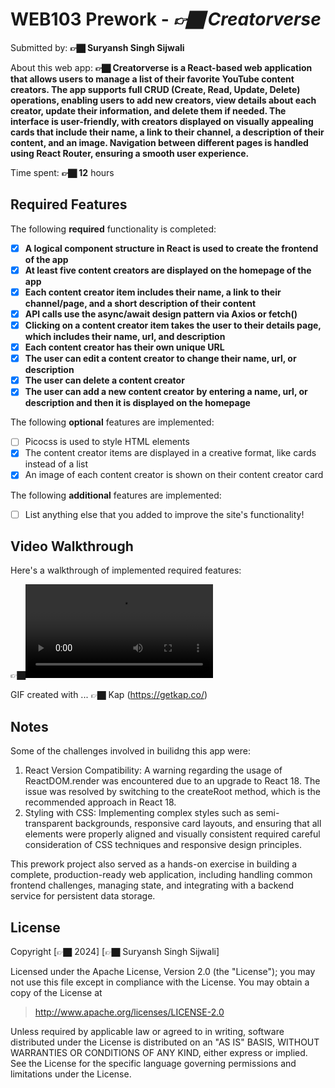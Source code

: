 # WEB103 Prework - *👉🏿 Creatorverse*

Submitted by: **👉🏿 Suryansh Singh Sijwali**

About this web app: **👉🏿 Creatorverse is a React-based web application that allows users to manage a list of their favorite YouTube content creators. The app supports full CRUD (Create, Read, Update, Delete) operations, enabling users to add new creators, view details about each creator, update their information, and delete them if needed. The interface is user-friendly, with creators displayed on visually appealing cards that include their name, a link to their channel, a description of their content, and an image. Navigation between different pages is handled using React Router, ensuring a smooth user experience.**

Time spent: **👉🏿 12** hours

## Required Features

The following **required** functionality is completed:

<!-- 👉🏿👉🏿👉🏿 Make sure to check off completed functionality below -->
- [X] **A logical component structure in React is used to create the frontend of the app**
- [X] **At least five content creators are displayed on the homepage of the app**
- [X] **Each content creator item includes their name, a link to their channel/page, and a short description of their content**
- [X] **API calls use the async/await design pattern via Axios or fetch()**
- [X] **Clicking on a content creator item takes the user to their details page, which includes their name, url, and description**
- [X] **Each content creator has their own unique URL**
- [X] **The user can edit a content creator to change their name, url, or description**
- [X] **The user can delete a content creator**
- [X] **The user can add a new content creator by entering a name, url, or description and then it is displayed on the homepage**

The following **optional** features are implemented:

- [ ] Picocss is used to style HTML elements
- [X] The content creator items are displayed in a creative format, like cards instead of a list
- [X] An image of each content creator is shown on their content creator card

The following **additional** features are implemented:

* [ ] List anything else that you added to improve the site's functionality!

## Video Walkthrough

Here's a walkthrough of implemented required features:

<blockquote class="imgur-embed-pub" lang="en" data-id="a/Sk7iCVz" data-context="false" ><a href="//imgur.com/a/Sk7iCVz"></a></blockquote><script async src="//s.imgur.com/min/embed.js" charset="utf-8"></script>

👉🏿<video src='https://i.imgur.com/Sk7iCVz.mp4' title='Video Walkthrough' width='' alt='Video Walkthrough' />

<!-- Replace this with whatever GIF tool you used! -->
GIF created with ...  👉🏿 Kap (https://getkap.co/) 
<!-- Recommended tools:
[Kap](https://getkap.co/) for macOS
[ScreenToGif](https://www.screentogif.com/) for Windows
[peek](https://github.com/phw/peek) for Linux. -->

## Notes

Some of the challenges involved in builidng this app were:
1) React Version Compatibility: A warning regarding the usage of ReactDOM.render was encountered due to an upgrade to React 18. The issue was resolved by switching to the createRoot method, which is the recommended approach in React 18.
2) Styling with CSS: Implementing complex styles such as semi-transparent backgrounds, responsive card layouts, and ensuring that all elements were properly aligned and visually consistent required careful consideration of CSS techniques and responsive design principles.

This prework project also served as a hands-on exercise in building a complete, production-ready web application, including handling common frontend challenges, managing state, and integrating with a backend service for persistent data storage.

## License

Copyright [👉🏿 2024] [👉🏿 Suryansh Singh Sijwali]

Licensed under the Apache License, Version 2.0 (the "License"); you may not use this file except in compliance with the License. You may obtain a copy of the License at

> http://www.apache.org/licenses/LICENSE-2.0

Unless required by applicable law or agreed to in writing, software distributed under the License is distributed on an "AS IS" BASIS, WITHOUT WARRANTIES OR CONDITIONS OF ANY KIND, either express or implied. See the License for the specific language governing permissions and limitations under the License.
